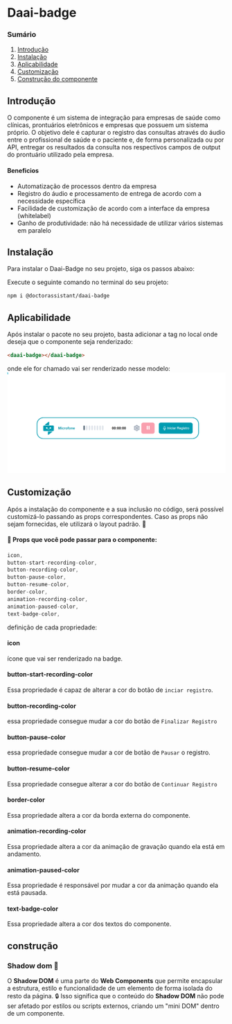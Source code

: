# Daai-badge
### Sumário
1. [Introdução](#introdução)
2. [Instalação](#instalação)
3. [Aplicabilidade](#aplicabilidade)
4. [Customização](#customização)
5. [Construção do componente](#construção)


## Introdução
O componente é um sistema de integração para empresas de saúde como clínicas, prontuários eletrônicos e empresas que possuem um sistema próprio. O objetivo dele é capturar o registro das consultas através do áudio entre o profissional de saúde e o paciente e, de forma personalizada ou por API, entregar os resultados da consulta nos respectivos campos de output do prontuário utilizado pela empresa.
 #### Beneficios
- Automatização de processos dentro da empresa
- Registro do áudio e processamento de entrega de acordo com a necessidade específica
- Facilidade de customização de acordo com a interface da empresa (whitelabel)
- Ganho de produtividade: não há necessidade de utilizar vários sistemas em paralelo

## Instalação
Para instalar o Daai-Badge no seu projeto, siga os passos abaixo:

Execute o seguinte comando no terminal do seu projeto:

```bash
npm i @doctorassistant/daai-badge
```

## Aplicabilidade

Após instalar o pacote no seu projeto, basta adicionar a tag <daai-badge> no local onde deseja que o componente seja renderizado:


``` html
<daai-badge></daai-badge>
```
onde ele for chamado vai ser renderizado nesse modelo:
![alt text](readme_component_layout.png)

## Customização
  Após a instalação do componente e a sua inclusão no código, será possível customizá-lo passando as props correspondentes. Caso as props não sejam fornecidas, ele utilizará o layout padrão. 🎨
  #### 📂 Props que você pode passar para o componente:
  ```js
 icon,
 button-start-recording-color,
 button-recording-color,
 button-pause-color,
 button-resume-color,
 border-color,
 animation-recording-color,
 animation-paused-color,
 text-badge-color,
  ```
definição de cada propriedade:

 #### icon
 ícone que vai ser renderizado na badge.
 #### button-start-recording-color
 Essa propriedade é capaz de alterar a cor do botão de `inciar registro`.

 #### button-recording-color
essa propriedade consegue mudar a cor do botão de `Finalizar Registro`

 #### button-pause-color
 essa propriedade consegue mudar a cor de botão de `Pausar` o registro.

 #### button-resume-color
 Essa propriedade consegue alterar a cor do botão de ` Continuar Registro `

 #### border-color
 Essa propriedade altera a cor da borda externa do componente.
 #### animation-recording-color
 Essa propriedade altera a cor da animação de gravação quando ela está em andamento.

 #### animation-paused-color

 Essa propriedade é responsável por mudar a cor da animação quando ela está pausada.

#### text-badge-color

 Essa propriedade altera a cor dos textos do componente.

## construção


### Shadow dom 👻
O **Shadow DOM** é uma parte do **Web Components** que permite encapsular a estrutura, estilo e funcionalidade de um elemento de forma isolada do resto da página. 🔒 Isso significa que o conteúdo do **Shadow DOM** não pode ser afetado por estilos ou scripts externos, criando um "mini DOM" dentro de um componente.
